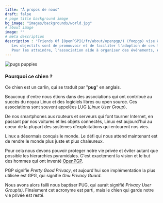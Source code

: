 ```yaml
---
title: "À propos de nous"
draft: false
# page title background image
bg_image: "images/backgrounds/world.jpg"
# about image
image: ""
# meta description
description : "Friends Of [OpenPGP](/fr/about/openpgp/) (foopgp) vise à rassembler tous ceux qui utilisent ou développent des solutions basées sur les normes [OpenPGP](/fr/about/openpgp/).
   Les objectifs sont de promouvoir et de faciliter l'adoption de ces technologies et de soutenir leur croissance.
   Pour les atteindre, l'association aide à organiser des événements, des ateliers et des formations. Elle peut également héberger et promouvoir le développement collaboratif de projets logiciels liés à [OpenPGP](/fr/about/openpgp/)."
---
```


![pugs puppies](/images/about/about-us.jpg)

### Pourquoi ce chien ?

Ce chien est un carlin, qui se traduit par "**pug**" en anglais.

Beaucoup d'entre nous étions dans des associations qui ont contribué au succès du noyau Linux et des logiciels libres ou open source. Ces associations sont souvent appelées LUG (*Linux User Group*).

De nos smartphones aux routeurs et serveurs qui font tourner Internet, en passant par nos voitures et les objets connectés, Linux est aujourd'hui au coeur de la plupart des systèmes d'exploitations qui entourent nos vies.

Linux a désormais conquis le monde. Le défi qui nous attend maintenant est de rendre le monde plus juste et plus chaleureux.

Pour cela nous devons pouvoir proteger notre vie privée et éviter autant que possible les hierarchies pyramidales. C'est exactement la vision et le but des hommes qui ont inventé [OpenPGP](/fr/about/openpgp/).

PGP signifie *Pretty Good Privacy*, et aujourd'hui son implémentation la plus utilisée est GPG, qui signifie *Gnu Privacy Guard*.

Nous avons alors failli nous baptiser PUG, qui aurait signifié *Privacy User Group(s)*. Finalement cet acronyme est parti, mais le chien qui garde notre vie privée est resté.

